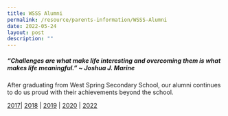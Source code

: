 ```yaml
---
title: WSSS Alumni
permalink: /resource/parents-information/WSSS-Alumni
date: 2022-05-24
layout: post
description: ""
---
```

##### **“Challenges are what make life interesting and overcoming them is what makes life meaningful.” ~ Joshua J. Marine**

After graduating from West Spring Secondary School, our alumni continues to do us proud with their achievements beyond the school.

[2017](/wsss-alumni/2017)| [2018](/wsss-alumni/2018) | [2019](/wsss-alumni/2019) | [2020](/wsss-alumni/2020) | [2022](/wsss-alumni/2022)
